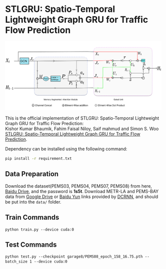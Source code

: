 # STLGRU: Spatio-Temporal Lightweight Graph GRU for Traffic Flow Prediction

![STLGRU](figure/archnew.png "Model Architecture")

This is the official implementation of STLGRU: Spatio-Temporal Lightweight Graph GRU for Traffic Flow Prediction: \
Kishor Kumar Bhaumik, Fahim Faisal Niloy, Saif mahmud and Simon S. Woo [STLGRU: Spatio-Temporal Lightweight Graph GRU for Traffic Flow Prediction](https://arxiv.org).

Dependency can be installed using the following command:
```bash
pip install -r requirement.txt
```


## Data Preparation
Download the dataset(PEMS03, PEMS04, PEMS07, PEMS08) from here, [Baidu Drive](https://pan.baidu.com/s/1pbRUmRg_Y69KRNEuKZParQ), and the password is <b>1s5t</b>.
Download METR-LA and PEMS-BAY data from [Google Drive](https://drive.google.com/open?id=10FOTa6HXPqX8Pf5WRoRwcFnW9BrNZEIX) or [Baidu Yun](https://pan.baidu.com/s/14Yy9isAIZYdU__OYEQGa_g) links provided by [DCRNN](https://github.com/liyaguang/DCRNN), and should be
put into the `data/` folder.

## Train Commands

```
python train.py --device cuda:0
```

## Test Commands

```
python test.py --checkpoint garage8/PEMS08_epoch_158_16.75.pth --batch_size 1 --device cuda:0
```
